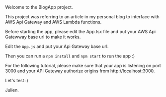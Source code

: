 Welcome to the BlogApp project.

This project was referring to an article in my personal blog to interface with AWS Api Gateway and AWS Lambda functions.

Before starting the app, please edit the App.tsx file and put your AWS Api Gatewway base url to make it works.

Edit the `App.js` and put your Api Gateway base url.

Then you can run a `npm install` and `npm start` to run the app :)

For the following tutorial, please make sure that your app is listening on port 3000 and your API Gateway authorize origins from http://localhost:3000.

Let's test :)

Julien.